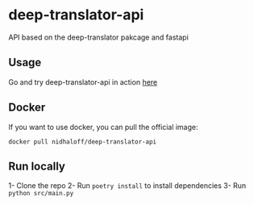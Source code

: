 # deep-translator-api
API based on the deep-translator pakcage and fastapi

## Usage
Go and try deep-translator-api in action [here](https://deep-translator-api.azurewebsites.net/docs)

## Docker

If you want to use docker, you can pull the official image:

```
docker pull nidhaloff/deep-translator-api

```


## Run locally

1- Clone the repo
2- Run `poetry install` to install dependencies
3- Run `python src/main.py`
